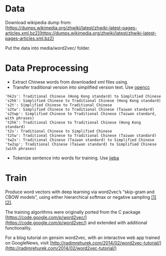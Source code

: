 # Data
Download wikipedia dump from: [https://dumps.wikimedia.org/zhwiki/latest/zhwiki-latest-pages-articles.xml.bz2](https://dumps.wikimedia.org/zhwiki/latest/zhwiki-latest-pages-articles.xml.bz2)

Put the data into media/word2vec/ folder.

# Data Preprocessing
* Extract Chinese words from downloaded xml files using.
* Transfer traditional version into simplified version text. Use [opencc](https://github.com/yichen0831/opencc-python)

```
'hk2s': Traditional Chinese (Hong Kong standard) to Simplified Chinese 
's2hk': Simplified Chinese to Traditional Chinese (Hong Kong standard) 
's2t': Simplified Chinese to Traditional Chinese 
's2tw': Simplified Chinese to Traditional Chinese (Taiwan standard)
's2twp': Simplified Chinese to Traditional Chinese (Taiwan standard, with phrases)
't2hk': Traditional Chinese to Traditional Chinese (Hong Kong standard)
't2s': Traditional Chinese to Simplified Chinese
't2tw': Traditional Chinese to Traditional Chinese (Taiwan standard)
'tw2s': Traditional Chinese (Taiwan standard) to Simplified Chinese
'tw2sp': Traditional Chinese (Taiwan standard) to Simplified Chinese (with phrases)
```

* Tokenize sentence into words for training. Use [jieba](https://github.com/fxsjy/jieba)

# Train
Produce word vectors with deep learning via word2vec’s “skip-gram and CBOW models”, using either hierarchical softmax or negative sampling [[1]](https://radimrehurek.com/gensim/models/word2vec.html#id4) [[2]](https://radimrehurek.com/gensim/models/word2vec.html#id5).

The training algorithms were originally ported from the C package [https://code.google.com/p/word2vec/](https://code.google.com/p/word2vec/) and extended with additional functionality.

For a blog tutorial on gensim word2vec, with an interactive web app trained on GoogleNews, visit [http://radimrehurek.com/2014/02/word2vec-tutorial/](http://radimrehurek.com/2014/02/word2vec-tutorial/)